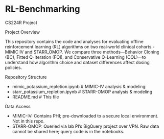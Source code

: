 # RL-Benchmarking
CS224R Project

Project Overview

This repository contains the code and analyses for evaluating offline reinforcement learning (RL) algorithms on two real‐world clinical cohorts - MIMIC IV and STARR_OMOP. We compare three methods—Behavior Cloning (BC), Fitted Q-Iteration (FQI), and Conservative Q-Learning (CQL)—to understand how algorithm choice and dataset differences affect dosing policies.

Repository Structure
- mimic_potassium_repletion.ipynb     # MIMIC-IV analysis & modeling
- starr_potassium_repletion.ipynb     # STARR-OMOP analysis & modeling
- README.md                           # This file

Data Access

- MIMIC-IV: Contains PHI; pre-downloaded to a secure local environment. Not in this repo.
- STARR-OMOP: Queried via lab PI’s BigQuery project over VPN. Raw data cannot be shared here; query code is in the notebooks.
